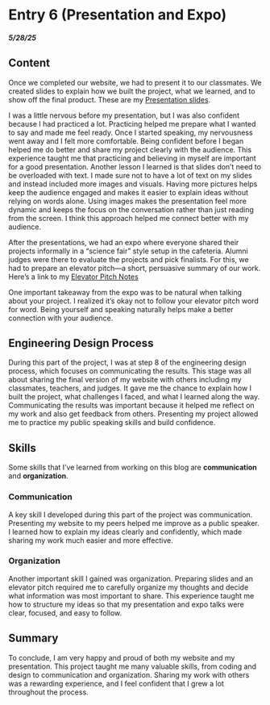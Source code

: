 # Entry 6 (Presentation and Expo)
##### 5/28/25

## Content 
Once we completed our website, we had to present it to our classmates. We created slides to explain how we built the project, what we learned, and to show off the final product. These are my [Presentation slides](https://docs.google.com/presentation/d/1s_hvhWMDXesKM_DZc7V6YuKIWfaHbFl2Gi1GlfiisEk/edit?slide=id.p#slide=id.p).


I was a little nervous before my presentation, but I was also confident because I had practiced a lot. Practicing helped me prepare what I wanted to say and made me feel ready. Once I started speaking, my nervousness went away and I felt more comfortable. Being confident before I began helped me do better and share my project clearly with the audience. This experience taught me that practicing and believing in myself are important for a good presentation. Another lesson I learned is that slides don’t need to be overloaded with text. I made sure not to have a lot of text on my slides and instead included more images and visuals. Having more pictures helps keep the audience engaged and makes it easier to explain ideas without relying on words alone. Using images makes the presentation feel more dynamic and keeps the focus on the conversation rather than just reading from the screen. I think this approach helped me connect better with my audience.

After the presentations, we had an expo where everyone shared their projects informally in a “science fair” style setup in the cafeteria. Alumni judges were there to evaluate the projects and pick finalists. For this, we had to prepare an elevator pitch—a short, persuasive summary of our work. Here’s a link to my [Elevator Pitch Notes](https://docs.google.com/document/d/18G3r9jk1bmDWJ3BkuWVXHI64NJDcVR7q2WBbFT5J0dE/edit?tab=t.0)

One important takeaway from the expo was to be natural when talking about your project. I realized it’s okay not to follow your elevator pitch word for word. Being yourself and speaking naturally helps make a better connection with your audience.

## Engineering Design Process
During this part of the project, I was at step 8 of the engineering design process, which focuses on communicating the results. This stage was all about sharing the final version of my website with others including my classmates, teachers, and judges. It gave me the chance to explain how I built the project, what challenges I faced, and what I learned along the way. Communicating the results was important because it helped me reflect on my work and also get feedback from others. Presenting my project allowed me to practice my public speaking skills and build confidence.

## Skills
Some skills that I’ve learned from working on this blog are **communication** and **organization**.
### Communication
A key skill I developed during this part of the project was communication. Presenting my website to my peers helped me improve as a public speaker. I learned how to explain my ideas clearly and confidently, which made sharing my work much easier and more effective.

### Organization
Another important skill I gained was organization. Preparing slides and an elevator pitch required me to carefully organize my thoughts and decide what information was most important to share. This experience taught me how to structure my ideas so that my presentation and expo talks were clear, focused, and easy to follow.

## Summary 
To conclude, I am very happy and proud of both my website and my presentation. This project taught me many valuable skills, from coding and design to communication and organization. Sharing my work with others was a rewarding experience, and I feel confident that I grew a lot throughout the process.
